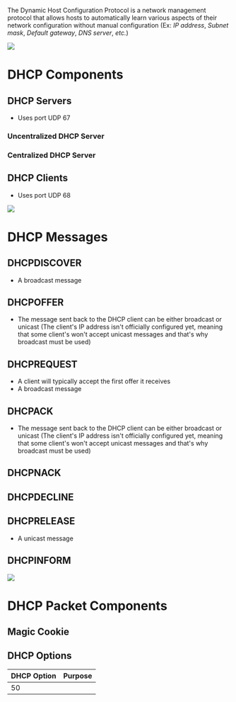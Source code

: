 The Dynamic Host Configuration Protocol is a network management protocol that allows hosts to automatically learn various aspects of their network configuration without manual configuration (Ex: *IP address*, *Subnet mask*, *Default gateway*, *DNS server*, *etc.*)

![](https://github.com/JonmarCorpuz/SecondBrain/blob/main/Assets/Whitespace.png)

# DHCP Components

## DHCP Servers

* Uses port UDP 67

### Uncentralized DHCP Server

### Centralized DHCP Server

## DHCP Clients

* Uses port UDP 68

![](https://github.com/JonmarCorpuz/SecondBrain/blob/main/Assets/Whitespace.png)

# DHCP Messages

## DHCPDISCOVER

* A broadcast message

## DHCPOFFER

* The message sent back to the DHCP client can be either broadcast or unicast (The client's IP address isn't officially configured yet, meaning that some client's won't accept unicast messages and that's why broadcast must be used)

## DHCPREQUEST

* A client will typically accept the first offer it receives
* A broadcast message 

## DHCPACK

* The message sent back to the DHCP client can be either broadcast or unicast (The client's IP address isn't officially configured yet, meaning that some client's won't accept unicast messages and that's why broadcast must be used)

## DHCPNACK

## DHCPDECLINE

## DHCPRELEASE

* A unicast message

## DHCPINFORM

![](https://github.com/JonmarCorpuz/SecondBrain/blob/main/Assets/Whitespace.png)

# DHCP Packet Components

## Magic Cookie

## DHCP Options

| DHCP Option | Purpose |
| --- | --- |
| 50 |  |

